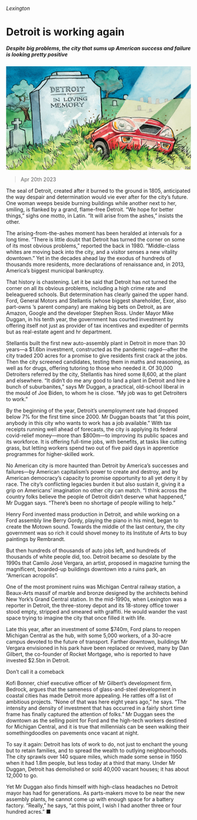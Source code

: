 ###### Lexington

# Detroit is working again 

##### Despite big problems, the city that sums up American success and failure is looking pretty positive 

![image](images/20230422_USD000.jpg) 

> Apr 20th 2023 

The seal of Detroit, created after it burned to the ground in 1805, anticipated the way despair and determination would vie ever after for the city’s future. One woman weeps beside burning buildings while another next to her, smiling, is flanked by a grand, flame-free Detroit. “We hope for better things,” sighs one motto, in Latin. “It will arise from the ashes,” insists the other. 

The arising-from-the-ashes moment has been heralded at intervals for a long time. “There is little doubt that Detroit has turned the corner on some of its most obvious problems,” reported the  back in 1980. “Middle-class whites are moving back into the city, and a visitor senses a new vitality downtown.” Yet in the decades ahead lay the exodus of hundreds of thousands more residents, more declarations of renaissance and, in 2013, America’s biggest municipal bankruptcy.

That history is chastening. Let it be said that Detroit has not turned the corner on all its obvious problems, including a high crime rate and beleaguered schools. But determination has clearly gained the upper hand. Ford, General Motors and Stellantis (whose biggest shareholder, Exor, also part-owns ’s parent company) are making big bets on Detroit, as are Amazon, Google and the developer Stephen Ross. Under Mayor Mike Duggan, in his tenth year, the government has courted investment by offering itself not just as provider of tax incentives and expediter of permits but as real-estate agent and hr department. 

Stellantis built the first new auto-assembly plant in Detroit in more than 30 years—a $1.6bn investment, constructed as the pandemic raged—after the city traded 200 acres for a promise to give residents first crack at the jobs. Then the city screened candidates, testing them in maths and reasoning, as well as for drugs, offering tutoring to those who needed it. Of 30,000 Detroiters referred by the city, Stellantis has hired some 8,600, at the plant and elsewhere. “It didn’t do me any good to land a plant in Detroit and hire a bunch of suburbanites,” says Mr Duggan, a practical, old-school liberal in the mould of Joe Biden, to whom he is close. “My job was to get Detroiters to work.” 

By the beginning of the year, Detroit’s unemployment rate had dropped below 7% for the first time since 2000. Mr Duggan boasts that “at this point, anybody in this city who wants to work has a job available.” With tax receipts running well ahead of forecasts, the city is applying its federal covid-relief money—more than $800m—to improving its public spaces and its workforce. It is offering full-time jobs, with benefits, at tasks like cutting grass, but letting workers spend two out of five paid days in apprentice programmes for higher-skilled work.

No American city is more haunted than Detroit by America’s successes and failures—by American capitalism’s power to create and destroy, and by American democracy’s capacity to promise opportunity to all yet deny it by race. The city’s conflicting legacies burden it but also sustain it, giving it a grip on Americans’ imagination no other city can match. “I think across the country folks believe the people of Detroit didn’t deserve what happened,” Mr Duggan says. “There’s been no shortage of people willing to help.”

Henry Ford invented mass production in Detroit, and while working on a Ford assembly line Berry Gordy, playing the piano in his mind, began to create the Motown sound. Towards the middle of the last century, the city government was so rich it could shovel money to its Institute of Arts to buy paintings by Rembrandt. 

But then hundreds of thousands of auto jobs left, and hundreds of thousands of white people did, too. Detroit became so desolate by the 1990s that Camilo José Vergara, an artist, proposed in magazine turning the magnificent, boarded-up buildings downtown into a ruins park, an “American acropolis”. 

One of the most prominent ruins was Michigan Central railway station, a Beaux-Arts massif of marble and bronze designed by the architects behind New York’s Grand Central station. In the mid-1990s, when Lexington was a reporter in Detroit, the three-storey depot and its 18-storey office tower stood empty, stripped and smeared with graffiti. He would wander the vast space trying to imagine the city that once filled it with life. 

Late this year, after an investment of some $740m, Ford plans to reopen Michigan Central as the hub, with some 5,000 workers, of a 30-acre campus devoted to the future of transport. Farther downtown, buildings Mr Vergara envisioned in his park have been replaced or revived, many by Dan Gilbert, the co-founder of Rocket Mortgage, who is reported to have invested $2.5bn in Detroit. 

Don’t call it a comeback

Kofi Bonner, chief executive officer of Mr Gilbert’s development firm, Bedrock, argues that the sameness of glass-and-steel development in coastal cities has made Detroit more appealing. He rattles off a list of ambitious projects. “None of that was here eight years ago,” he says. “The intensity and density of investment that has occurred in a fairly short time frame has finally captured the attention of folks.” Mr Duggan sees the downtown as the selling point for Ford and the high-tech workers destined for Michigan Central, and it is true that millennials can be seen walking their somethingdoodles on pavements once vacant at night. 

To say it again: Detroit has lots of work to do, not just to enchant the young but to retain families, and to spread the wealth to outlying neighbourhoods. The city sprawls over 140 square miles, which made some sense in 1950 when it had 1.8m people, but less today at a third that many. Under Mr Duggan, Detroit has demolished or sold 40,000 vacant houses; it has about 12,000 to go.

Yet Mr Duggan also finds himself with high-class headaches no Detroit mayor has had for generations. As parts-makers move to be near the new assembly plants, he cannot come up with enough space for a battery factory. “Really,” he says, “at this point, I wish I had another three or four hundred acres.” ■






